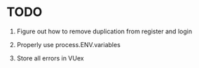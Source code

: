 # TODO

1.  Figure out how to remove duplication from register and login

1.  Properly use process.ENV.variables

1.  Store all errors in VUex
